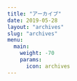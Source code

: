 ```yaml
---
title: "アーカイブ"
date: 2019-05-28
layout: "archives"
slug: "archives"
menu:
  main:
    weight: -70
    params:
      icon: archives
---
```

